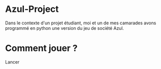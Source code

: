 # Azul-Project
Dans le contexte d'un projet étudiant, moi et un de mes camarades avons programmé en python une version du jeu de société Azul.

# Comment jouer ?
Lancer 
